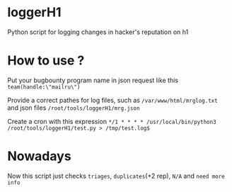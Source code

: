 # loggerH1
Python script for logging changes in hacker's reputation on h1

# How to use ?

Put your bugbounty program name in json request like this `team(handle:\"mailru\")`

Provide a correct pathes for log files, such as `/var/www/html/mrglog.txt` and json files `/root/tools/loggerH1/mrg.json`

Create a cron with this expression `*/1 * * * * /usr/local/bin/python3 /root/tools/loggerH1/test.py > /tmp/test.log$`

# Nowadays

Now this script just checks `triages`, `duplicates`(+2 rep), `N/A` and `need more info`
